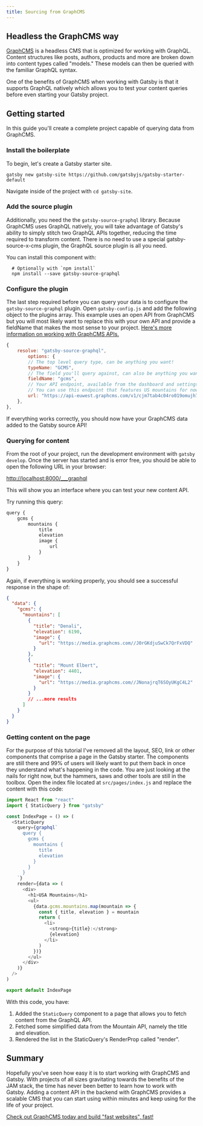 ```yaml
---
title: Sourcing from GraphCMS
---
```


## Headless the GraphCMS way

[GraphCMS](https://graphcms.com?ref="gatsby-headless-docs-top") is a headless CMS that is optimized for working with GraphQL. Content structures like posts, authors, products and more are broken down into content types called "models." These models can then be queried with the familiar GraphQL syntax.

One of the benefits of GraphCMS when working with Gatsby is that it supports GraphQL natively which allows you to test your content queries before even starting your Gatsby project.

## Getting started

In this guide you'll create a complete project capable of querying data from GraphCMS.

### Install the boilerplate

To begin, let's create a Gatsby starter site.

```shell
gatsby new gatsby-site https://github.com/gatsbyjs/gatsby-starter-default
```

Navigate inside of the project with `cd gatsby-site`.

### Add the source plugin

Additionally, you need the the `gatsby-source-graphql` library. Because GraphCMS uses GraphQL natively, you will take advantage of Gatsby's ability to simply stitch two GraphQL APIs together, reducing the time required to transform content. There is no need to use a special gatsby-source-x-cms plugin, the GraphQL source plugin is all you need.

You can install this component with:

```shell
  # Optionally with `npm install`
  npm install --save gatsby-source-graphql
```

### Configure the plugin

The last step required before you can query your data is to configure the `gatsby-source-graphql` plugin. Open `gatsby-config.js` and add the following object to the plugins array. This example uses an open API from GraphCMS but you will most likely want to replace this with your own API and provide a fieldName that makes the most sense to your project. [Here's more information on working with GraphCMS APIs.](https://docs.graphcms.com/developers/api)

```js
{
    resolve: "gatsby-source-graphql",
        options: {
        // The top level query type, can be anything you want!
        typeName: "GCMS",
        // The field you'll query against, can also be anything you want.
        fieldName: "gcms",
        // Your API endpoint, available from the dashboard and settings window.
        // You can use this endpoint that features US mountains for now.
        url: "https://api-euwest.graphcms.com/v1/cjm7tab4c04ro019omujh708u/master",
    },
},
```

If everything works correctly, you should now have your GraphCMS data added to the Gatsby source API!

### Querying for content

From the root of your project, run the development environment with `gatsby develop`. Once the server has started and is error free, you should be able to open the following URL in your browser:

<http://localhost:8000/___graphql>

This will show you an interface where you can test your new content API.

Try running this query:

```js
query {
    gcms {
        mountains {
            title
            elevation
            image {
                url
            }
        }
    }
}
```

Again, if everything is working properly, you should see a successful response in the shape of:

```json
{
  "data": {
    "gcms": {
      "mountains": [
        {
          "title": "Denali",
          "elevation": 6190,
          "image": {
            "url": "https://media.graphcms.com//J0rGKdjuSwCk7QrFxVDQ"
          }
        },
        {
          "title": "Mount Elbert",
          "elevation": 4401,
          "image": {
            "url": "https://media.graphcms.com//JNonajrqT6SOyUKgC4L2"
          }
        }
        // ...more results
      ]
    }
  }
}
```

### Getting content on the page

For the purpose of this tutorial I've removed all the layout, SEO, link or other components that comprise a page in the Gatsby starter. The components are still there and 99% of users will likely want to put them back in once they understand what's happening in the code. You are just looking at the nails for right now, but the hammers, saws and other tools are still in the toolbox. Open the index file located at `src/pages/index.js` and replace the content with this code:

```js
import React from "react"
import { StaticQuery } from "gatsby"

const IndexPage = () => (
  <StaticQuery
    query={graphql`
      query {
        gcms {
          mountains {
            title
            elevation
          }
        }
      }
    `}
    render={data => (
      <div>
        <h1>USA Mountains</h1>
        <ul>
          {data.gcms.mountains.map(mountain => {
            const { title, elevation } = mountain
            return (
              <li>
                <strong>{title}:</strong>
                {elevation}
              </li>
            )
          })}
        </ul>
      </div>
    )}
  />
)

export default IndexPage
```

With this code, you have:

1. Added the `StaticQuery` component to a page that allows you to fetch content from the GraphQL API.
2. Fetched some simplified data from the Mountain API, namely the title and elevation.
3. Rendered the list in the StaticQuery's RenderProp called "render".

## Summary

Hopefully you've seen how easy it is to start working with GraphCMS and Gatsby. With projects of all sizes gravitating towards the benefits of the JAM stack, the time has never been better to learn how to work with Gatsby. Adding a content API in the backend with GraphCMS provides a scalable CMS that you can start using within minutes and keep using for the life of your project.

[Check out GraphCMS today and build "fast websites", fast!](https://graphcms.com?ref="gatsby-headless-docs-bottom")
